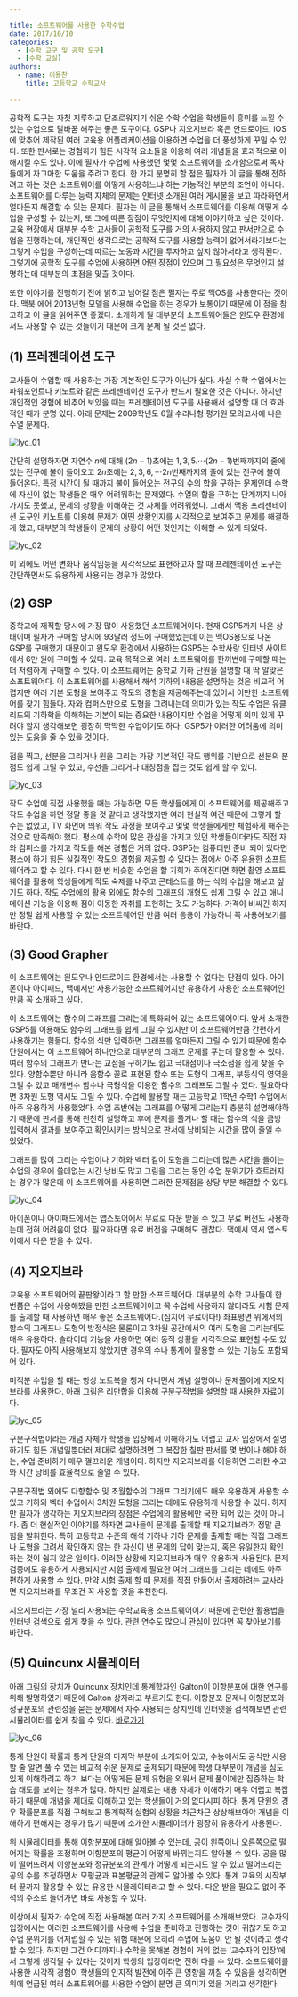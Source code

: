 ```yaml
---

title: 소프트웨어를 사용한 수학수업
date: 2017/10/10
categories:
  - [수학 교구 및 공학 도구]
  - [수학 교실]
authors:
  - name: 이용찬
    title: 고등학교 수학교사

---
```


공학적 도구는 자칫 지루하고 단조로워지기 쉬운 수학 수업을 학생들이 흥미를 느낄 수 있는 수업으로 탈바꿈 해주는 좋은 도구이다. GSP나 지오지브라 혹은 안드로이드, iOS에 맞추어 제작된 여러 교육용 어플리케이션을 이용하면 수업을 더 풍성하게 꾸밀 수 있다. 또한 판서로는 경험하기 힘든 시각적 요소들을 이용해 여러 개념들을 효과적으로 이해시킬 수도 있다. 이에 필자가 수업에 사용했던 몇몇 소프트웨어를 소개함으로써 독자들에게 자그마한 도움을 주려고 한다. 한 가지 분명히 할 점은 필자가 이 글을 통해 전하려고 하는 것은 소프트웨어를 어떻게 사용하느냐 하는 기능적인 부분의 조언이 아니다. 소프트웨어를 다루는 능력 자체의 문제는 인터넷 소개된 여러 게시물을 보고 따라하면서 얼마든지 해결할 수 있는 문제다. 필자는 이 글을 통해서 소프트웨어를 이용해 어떻게 수업을 구성할 수 있는지, 또 그에 따른 장점이 무엇인지에 대해 이야기하고 싶은 것이다. 교육 현장에서 대부분 수학 교사들이 공학적 도구를 거의 사용하지 않고 판서만으로 수업을 진행하는데, 개인적인 생각으로는 공학적 도구를 사용할 능력이 없어서라기보다는 그렇게 수업을 구성하는데 따르는 노동과 시간을 투자하고 싶지 않아서라고 생각된다. 그렇기에 공학적 도구를 수업에 사용하면 어떤 장점이 있으며 그 필요성은 무엇인지 설명하는데 대부분의 초점을 맞출 것이다.

또한 이야기를 진행하기 전에 밝히고 넘어갈 점은 필자는 주로 맥OS를 사용한다는 것이다. 맥북 에어 2013년형 모델을 사용해 수업을 하는 경우가 보통이기 때문에 이 점을 참고하고 이 글을 읽어주면 좋겠다. 소개하게 될 대부분의 소프트웨어들은 윈도우 환경에서도 사용할 수 있는 것들이기 때문에 크게 문제 될 것은 없다.

## (1) 프레젠테이션 도구

교사들이 수업할 때 사용하는 가장 기본적인 도구가 아닌가 싶다. 사실 수학 수업에서는 파워포인트나 키노트와 같은 프레젠테이션 도구가 반드시 필요한 것은 아니다. 하지만 개인적인 경험에 비추어 보았을 때는 프레젠테이션 도구를 사용해서 설명할 때 더 효과적인 때가 분명 있다. 아래 문제는 2009학년도 6월 수리나형 평가원 모의고사에 나온 수열 문제다.

![lyc_01](lyc_01.png)

간단히 설명하자면 자연수 $n$에 대해 $(2n-1)$초에는 $1,3,5. \cdots (2n-1)$번째까지의 줄에 있는 전구에 불이 들어오고 $2n$초에는 $2,3,6, \cdots 2n$번째까지의 줄에 있는 전구에 불이 들어온다. 특정 시간이 될 때까지 불이 들어오는 전구의 수의 합을 구하는 문제인데 수학에 자신이 없는 학생들은 매우 어려워하는 문제였다. 수열의 합을 구하는 단계까지 나아가지도 못했고, 문제의 상황을 이해하는 것 자체를 어려워했다. 그래서 맥용 프레젠테이션 도구인 키노트를 이용해 문제가 어떤 상황인지를 시각적으로 보여주고 문제를 해결하게 했고, 대부분의 학생들이 문제의 상황이 어떤 것인지는 이해할 수 있게 되었다.

![lyc_02](lyc_02.png)

이 외에도 어떤 변화나 움직임등을 시각적으로 표현하고자 할 때 프레젠테이션 도구는 간단하면서도 유용하게 사용되는 경우가 많았다.

## (2) GSP

중학교에 재직할 당시에 가장 많이 사용했던 소프트웨어이다. 현재 GSP5까지 나온 상태이며 필자가 구매할 당시에 93달러 정도에 구매했었는데 이는 맥OS용으로 나온 GSP를 구매했기 때문이고 윈도우 환경에서 사용하는 GSP5는 수학사랑 인터넷 사이트에서 6만 원에 구매할 수 있다. 교육 목적으로 여러 소프트웨어를 한꺼번에 구매할 때는 더 저렴하게 구매할 수 있다. 이 소프트웨어는 중학교 기하 단원을 설명할 때 딱 알맞은 소프트웨어다. 이 소프트웨어를 사용해서 해석 기하의 내용을 설명하는 것은 비교적 어렵지만 여러 기본 도형을 보여주고 작도의 경험을 제공해주는데 있어서 이만한 소프트웨어를 찾기 힘들다. 자와 컴퍼스만으로 도형을 그려내는데 의미가 있는 작도 수업은 유클리드의 기하학을 이해하는 기본이 되는 중요한 내용이지만 수업을 어떻게 의미 있게 꾸려야 할지 생각해보면 굉장히 막막한 수업이기도 하다. GSP5가 이러한 어려움에 의미 있는 도움을 줄 수 있을 것이다.

점을 찍고, 선분을 그리거나 원을 그리는 가장 기본적인 작도 행위를 기반으로 선분의 분점도 쉽게 그릴 수 있고, 수선을 그리거나 대칭점을 잡는 것도 쉽게 할 수 있다.

![lyc_03](lyc_03.png)

작도 수업에 직접 사용했을 때는 가능하면 모든 학생들에게 이 소프트웨어를 제공해주고 작도 수업을 하면 정말 좋을 것 같다고 생각했지만 여러 현실적 여건 때문에 그렇게 할 수는 없었고, TV 화면에 띄워 작도 과정을 보여주고 몇몇 학생들에게만 체험하게 해주는 것으로 만족해야 했다. 평소에 수학에 많은 관심을 가지고 있던 학생들이더라도 직접 자와 컴퍼스를 가지고 작도를 해본 경험은 거의 없다. GSP5는 컴퓨터만 준비 되어 있다면 평소에 하기 힘든 실질적인 작도의 경험을 제공할 수 있다는 점에서 아주 유용한 소프트웨어라고 할 수 있다. 다시 한 번 비슷한 수업을 할 기회가 주어진다면 화면 촬영 소프트웨어를 활용해 학생들에게 작도 숙제를 내주고 콘테스트를 하는 식의 수업을 해보고 싶기도 하다. 작도 수업에의 활용 외에도 함수의 그래프의 개형도 쉽게 그릴 수 있고 애니메이션 기능을 이용해 점이 이동한 자취를 표현하는 것도 가능하다. 가격이 비싸긴 하지만 정말 쉽게 사용할 수 있는 소프트웨어인 만큼 여러 응용이 가능하니 꼭 사용해보기를 바란다.

## (3) Good Grapher

이 소프트웨어는 윈도우나 안드로이드 환경에서는 사용할 수 없다는 단점이 있다. 아이폰이나 아이패드, 맥에서만 사용가능한 소프트웨어지만 유용하게 사용한 소프트웨어인 만큼 꼭 소개하고 싶다.

이 소프트웨어는 함수의 그래프를 그리는데 특화되어 있는 소프트웨어이다. 앞서 소개한 GSP5를 이용해도 함수의 그래프를 쉽게 그릴 수 있지만 이 소프트웨어만큼 간편하게 사용하기는 힘들다. 함수의 식만 입력하면 그래프를 얼마든지 그릴 수 있기 때문에 함수 단원에서는 이 소프트웨어 하나만으로 대부분의 그래프 문제를 푸는데 활용할 수 있다. 여러 함수의 그래프가 만나는 교점을 구하기도 쉽고 극대점이나 극소점을 쉽게 찾을 수 있다. 양함수뿐만 아니라 음함수 꼴로 표현된 함수 또는 도형의 그래프, 부등식의 영역을 그릴 수 있고 매개변수 함수나 극형식을 이용한 함수의 그래프도 그릴 수 있다. 필요하다면 3차원 도형 역시도 그릴 수 있다. 수업에 활용할 때는 고등학교 1학년 수학1 수업에서 아주 유용하게 사용했었다. 수업 초반에는 그래프를 어떻게 그리는지 충분히 설명해야하기 때문에 판서를 통해 천천히 설명하고 후에 문제를 풀거나 할 때는 함수의 식을 금방 입력해서 결과를 보여주고 확인시키는 방식으로 판서에 낭비되는 시간을 많이 줄일 수 있었다.

그래프를 많이 그리는 수업이나 기하와 벡터 같이 도형을 그리는데 많은 시간을 들이는 수업의 경우에 쓸데없는 시간 낭비도 많고 그림을 그리는 동안 수업 분위기가 흐트러지는 경우가 많은데 이 소프트웨어를 사용하면 그러한 문제점을 상당 부분 해결할 수 있다.

![lyc_04](lyc_04.png)

아이폰이나 아이패드에서는 앱스토어에서 무료로 다운 받을 수 있고 무료 버전도 사용하는데 전혀 어려움이 없다. 필요하다면 유료 버전을 구매해도 괜찮다. 맥에서 역시 앱스토어에서 다운 받을 수 있다.

## (4) 지오지브라

교육용 소프트웨어의 끝판왕이라고 할 만한 소프트웨어다. 대부분의 수학 교사들이 한 번쯤은 수업에 사용해봤을 만한 소프트웨어이고 꼭 수업에 사용하지 않더라도 시험 문제를 출제할 때 사용하면 매우 좋은 소프트웨어다.(심지어 무료이다!) 좌표평면 위에서의 함수의 그래프나 도형의 방정식은 물론이고 3차원 공간에서의 여러 도형을 그리는데도 매우 유용하다. 슬라이더 기능을 사용하면 여러 동적 상황을 시각적으로 표현할 수도 있다. 필자도 아직 사용해보지 않았지만 경우의 수나 통계에 활용할 수 있는 기능도 포함되어 있다.

미적분 수업을 할 때는 항상 노트북을 챙겨 다니면서 개념 설명이나 문제풀이에 지오지브라를 사용한다. 아래 그림은 리만합을 이용해 구분구적법을 설명할 때 사용한 자료이다.

![lyc_05](lyc_05.png)

구분구적법이라는 개념 자체가 학생들 입장에서 이해하기도 어렵고 교사 입장에서 설명하기도 힘든 개념일뿐더러 제대로 설명하려면 그 복잡한 칠판 판서를 몇 번이나 해야 하는, 수업 준비하기 매우 껄끄러운 개념이다. 하지만 지오지브라를 이용하면 그러한 수고와 시간 낭비를 효율적으로 줄일 수 있다.

구분구적법 외에도 다항함수 및 초월함수의 그래프 그리기에도 매우 유용하게 사용할 수 있고 기하와 벡터 수업에서 3차원 도형을 그리는 데에도 유용하게 사용할 수 있다. 하지만 필자가 생각하는 지오지브라의 장점은 수업에의 활용에만 국한 되어 있는 것이 아니다. 좀 더 현실적인 이야기를 하자면 교사들이 문제를 출제할 때 지오지브라가 정말 큰 힘을 발휘한다. 특히 고등학교 수준의 해석 기하나 기하 문제를 출제할 때는 직접 그래프나 도형을 그려서 확인하지 않는 한 자신이 낸 문제의 답이 맞는지, 혹은 유일한지 확인하는 것이 쉽지 않은 일이다. 이러한 상황에 지오지브라가 매우 유용하게 사용된다. 문제 검증에도 유용하게 사용되지만 시험 출제에 필요한 여러 그래프를 그리는 데에도 아주 편하게 사용할 수 있다. 만약 시험 출제 할 때 문제를 직접 만들어서 출제하려는 교사라면 지오지브라를 무조건 꼭 사용할 것을 추천한다.

지오지브라는 가장 널리 사용되는 수학교육용 소프트웨어이기 때문에 관련한 활용법을 인터넷 검색으로 쉽게 찾을 수 있다. 관련 연수도 많으니 관심이 있다면 꼭 찾아보기를 바란다.

## (5) Quincunx 시뮬레이터

아래 그림의 장치가 Quincunx 장치인데 통계학자인 Galton이 이항분포에 대한 연구를 위해 발명하였기 때문에 Galton 상자라고 부르기도 한다. 이항분포 문제나 이항분포와 정규분포의 관련성을 묻는 문제에서 자주 사용되는 장치인데 인터넷을 검색해보면 관련 시뮬레이터를 쉽게 찾을 수 있다. [바로가기](https://phet.colorado.edu/sims/plinko-probability/plinko-probability_ko.html)

![lyc_06](lyc_06.png)

통계 단원이 확률과 통계 단원의 마지막 부분에 소개되어 있고, 수능에서도 공식만 사용할 줄 알면 풀 수 있는 비교적 쉬운 문제로 출제되기 때문에 학생 대부분이 개념을 심도 있게 이해하려고 하기 보다는 어떻게든 문제 유형을 외워서 문제 풀이에만 집중하는 학습 태도를 보이는 경우가 많다. 하지만 실제로는 내용 자체가 이해하기 매우 어렵고 복잡하기 때문에 개념을 제대로 이해하고 있는 학생들이 거의 없다시피 하다. 통계 단원의 경우 확률분포를 직접 구해보고 통계학적 실험의 상황을 차근차근 상상해보아야 개념을 이해하기 편해지는 경우가 많기 때문에 소개한 시뮬레이터가 굉장히 유용하게 사용된다.

위 시뮬레이터를 통해 이항분포에 대해 알아볼 수 있는데, 공이 왼쪽이나 오른쪽으로 떨어지는 확률을 조정하며 이항분포의 평균이 어떻게 바뀌는지도 알아볼 수 있다. 공을 많이 떨어뜨려서 이항분포와 정규분포의 관계가 어떻게 되는지도 알 수 있고 떨어뜨리는 공의 수를 조정하면서 모평균과 표본평균의 관계도 알아볼 수 있다. 통계 교육의 시작부터 끝까지 활용할 수 있는 유용한 시뮬레이터라고 할 수 있다. 다운 받을 필요도 없이 주석의 주소로 들어가면 바로 사용할 수 있다.

이상에서 필자가 수업에 직접 사용해본 여러 가지 소프트웨어를 소개해보았다. 교수자의 입장에서는 이러한 소프트웨어를 사용해 수업을 준비하고 진행하는 것이 귀찮기도 하고 수업 분위기를 어지럽힐 수 있는 위험 때문에 오히려 수업에 도움이 안 될 것이라고 생각할 수 있다. 하지만 그건 어디까지나 수학을 못해본 경험이 거의 없는 ‘교수자의 입장’에서 그렇게 생각될 수 있다는 것이지 학생의 입장이라면 전혀 다를 수 있다. 소프트웨어를 사용한 시각적 경험이 학생들의 인지적 발전에 아주 큰 영향을 끼칠 수 있음을 생각하면 위에 언급된 여러 소프트웨어를 사용한 수업이 분명 큰 의미가 있을 거라고 생각한다.
